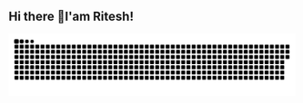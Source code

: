 ## Hi there 👋I'am Ritesh!
![snake gif](https://github.com/rlly-ritesh/rlly-ritesh/blob/output/github-snake-dark.svg)

<!--
**rlly-ritesh/rlly-ritesh** is a ✨ _special_ ✨ repository because its `README.md` (this file) appears on your GitHub profile.

Here are some ideas to get you started:

- 🔭 I’m currently working on ...
- 🌱 I’m currently learning ...
- 👯 I’m looking to collaborate on ...
- 🤔 I’m looking for help with ...
- 💬 Ask me about ...
- 📫 How to reach me: ...
- 😄 Pronouns: ...
- ⚡ Fun fact: ...
-->

